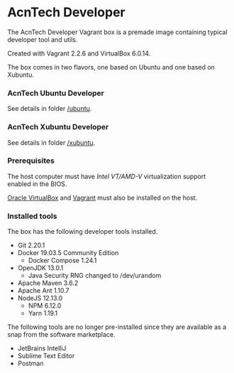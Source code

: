 # AcnTech Developer
The AcnTech Developer Vagrant box is a premade image containing typical developer tool and utils.

Created with Vagrant 2.2.6 and VirtualBox 6.0.14.

The box comes in two flavors, one based on Ubuntu and one based on Xubuntu.

### AcnTech Ubuntu Developer
See details in folder [/ubuntu](/ubuntu).

### AcnTech Xubuntu Developer
See details in folder [/xubuntu](/xubuntu).

### Prerequisites
The host computer must have _Intel VT/AMD-V_ virtualization support enabled in the BIOS.

[Oracle VirtualBox](https://www.virtualbox.org) and [Vagrant](https://www.vagrantup.com) must also be installed on the host.

### Installed tools
The box has the following developer tools installed.

* Git 2.20.1
* Docker 19.03.5 Community Edition
  * Docker Compose 1.24.1
* OpenJDK 13.0.1
  * Java Security RNG changed to /dev/urandom
* Apache Maven 3.6.2
* Apache Ant 1.10.7
* NodeJS 12.13.0
  * NPM 6.12.0
  * Yarn 1.19.1

The following tools are no longer pre-installed since they are available as a snap from the software marketplace.

* JetBrains IntelliJ
* Sublime Text Editor
* Postman
